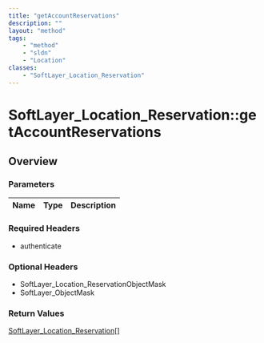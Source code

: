 ```yaml
---
title: "getAccountReservations"
description: ""
layout: "method"
tags:
    - "method"
    - "sldn"
    - "Location"
classes:
    - "SoftLayer_Location_Reservation"
---
```

# SoftLayer_Location_Reservation::getAccountReservations
## Overview 


### Parameters 
|Name | Type | Description |
| --- | --- | --- |


### Required Headers
* authenticate

### Optional Headers
* SoftLayer_Location_ReservationObjectMask
* SoftLayer_ObjectMask

### Return Values
<a href='/reference/datatypes/SoftLayer_Location_Reservation'>SoftLayer_Location_Reservation[] </a>

